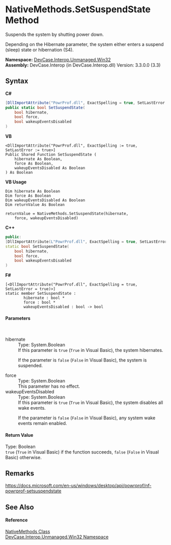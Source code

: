 # NativeMethods.SetSuspendState Method 
 

Suspends the system by shutting power down. 

 Depending on the Hibernate parameter, the system either enters a suspend (sleep) state or hibernation (S4).

**Namespace:**&nbsp;<a href="N_DevCase_Interop_Unmanaged_Win32">DevCase.Interop.Unmanaged.Win32</a><br />**Assembly:**&nbsp;DevCase.Interop (in DevCase.Interop.dll) Version: 3.3.0.0 (3.3)

## Syntax

**C#**<br />
``` C#
[DllImportAttribute("PowrProf.dll", ExactSpelling = true, SetLastError = true)]
public static bool SetSuspendState(
	bool hibernate,
	bool force,
	bool wakeupEventsDisabled
)
```

**VB**<br />
``` VB
<DllImportAttribute("PowrProf.dll", ExactSpelling := true, SetLastError := true>]
Public Shared Function SetSuspendState ( 
	hibernate As Boolean,
	force As Boolean,
	wakeupEventsDisabled As Boolean
) As Boolean
```

**VB Usage**<br />
``` VB Usage
Dim hibernate As Boolean
Dim force As Boolean
Dim wakeupEventsDisabled As Boolean
Dim returnValue As Boolean

returnValue = NativeMethods.SetSuspendState(hibernate, 
	force, wakeupEventsDisabled)
```

**C++**<br />
``` C++
public:
[DllImportAttribute(L"PowrProf.dll", ExactSpelling = true, SetLastError = true)]
static bool SetSuspendState(
	bool hibernate, 
	bool force, 
	bool wakeupEventsDisabled
)
```

**F#**<br />
``` F#
[<DllImportAttribute("PowrProf.dll", ExactSpelling = true, SetLastError = true)>]
static member SetSuspendState : 
        hibernate : bool * 
        force : bool * 
        wakeupEventsDisabled : bool -> bool 

```


#### Parameters
&nbsp;<dl><dt>hibernate</dt><dd>Type: System.Boolean<br />If this parameter is `true` (`True` in Visual Basic), the system hibernates. 

 If the parameter is `false` (`False` in Visual Basic), the system is suspended.</dd><dt>force</dt><dd>Type: System.Boolean<br />This parameter has no effect.</dd><dt>wakeupEventsDisabled</dt><dd>Type: System.Boolean<br />If this parameter is `true` (`True` in Visual Basic), the system disables all wake events. 

 If the parameter is `false` (`False` in Visual Basic), any system wake events remain enabled.</dd></dl>

#### Return Value
Type: Boolean<br />`true` (`True` in Visual Basic) if the function succeeds, `false` (`False` in Visual Basic) otherwise.

## Remarks
<a href="https://docs.microsoft.com/en-us/windows/desktop/api/powrprof/nf-powrprof-setsuspendstate" target="_blank">https://docs.microsoft.com/en-us/windows/desktop/api/powrprof/nf-powrprof-setsuspendstate</a>

## See Also


#### Reference
<a href="T_DevCase_Interop_Unmanaged_Win32_NativeMethods">NativeMethods Class</a><br /><a href="N_DevCase_Interop_Unmanaged_Win32">DevCase.Interop.Unmanaged.Win32 Namespace</a><br />